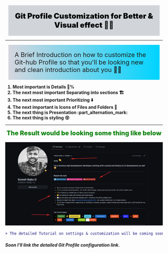 <style type="text/css">

  .normalGap {
      margin:10px;
      padding:20px;
  }

  .normalBg {
      background-color:#d1d5da;
      color:black;
  }

  .gradient1 {
    background: rgb(2,0,36);
    background: linear-gradient(90deg, rgb(2,0,36,1) 0%, rgb(214,214,222,1) 0%, rgb(0,212,255,1) 100%);
  }

  .h1Size {
    font-size:24px;
  }

  .h2Size {
    font-size:20px;
  }

</style>

<link rel="stylesheet" href="../Content/CSS/vs.css">

<div class="normalBg h1Size normalGap" style="font-weight:900;text-align:center">Git Profile Customization for Better & Visual effect 👨‍💼</div>

---

<div class="gradient1 h2Size normalGap" style="font-weight:400;left:10px;right:10px">A Brief Introduction on how to customize the Git-hub Profile so that you'll  be looking new and clean introduction about you 👨‍💼
</div>

<section>
    <ol style="font-weight:700">
        <li> Most important is Details 💯% </li>
        <li>The next most important Separating into sections  🏗️</li>
        <li>The next most important Prioritizing ⬇️</li>
        <li>The next important is Icons of Files and Folders 📁</li>
        <li>The next thing is Presentation :part_alternation_mark: </li>
        <li>The next thing is styling 😵</li>
    </ol>
</section>

<!--  The Result would be looking some thing like below -->

---

<div style="text-align:center;font-weight:800;font-size:20px;color:green">The Result would be looking some thing like below </div>
<br />

<img src="../Content/Screens/Git profile.png" alt="Getting Started" />

```diff
+ The detailed Tutorial on settings & customization will be coming soon
```

##### Soon I'll link the detailed Git Profile configuration link.

<!-- h1: 32px, h2: 24px, h3: 18.72px, h4: 16px, h5: 13.28px, h6: 12px -->
